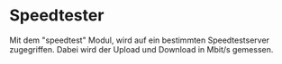 # Speedtester
Mit dem "speedtest" Modul, wird auf ein bestimmten Speedtestserver zugegriffen. Dabei wird der Upload und Download in Mbit/s gemessen. 
